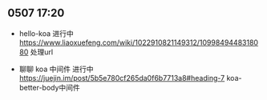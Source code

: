 ## 0507 17:20

- hello-koa
进行中 https://www.liaoxuefeng.com/wiki/1022910821149312/1099849448318080 处理url

- 聊聊 koa 中间件
进行中 https://juejin.im/post/5b5e780cf265da0f6b7713a8#heading-7 koa-better-body中间件